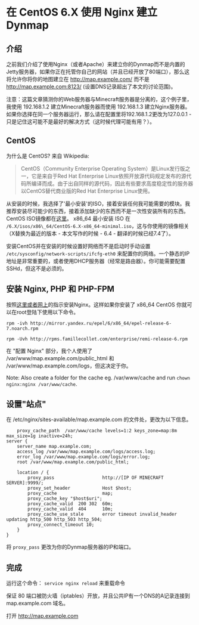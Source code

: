 # 在 CentOS 6.X 使用 Nginx 建立 Dynmap

## 介绍

之前我们介绍了使用Nginx（或者Apache）来建立你的Dynmap而不是内置的Jetty服务器，如果你正在托管你自己的网站（并且已经开放了80端口），那么这将允许你将你的地图建立在 http://map.example.com/ 而不是 http://map.example.com:8123/ (设置DNS记录超出了本文的讨论范围)。

注意：这篇文章猜测你的Web服务器与Minecraft服务器是分离的，这个例子里，我使用 192.168.1.2 建立Minecraft服务器而使用 192.168.1.3 建立Nginx服务器。如果你选择在同一个服务器运行，那么请在配置里将192.168.1.2更改为127.0.0.1 - 只是记住这可能不是最好的解决方式（这时候代理可能有用？）。

## CentOS

为什么是 CentOS? 来自 Wikipedia: 
> CentOS（Community Enterprise Operating System）是Linux发行版之一，它是来自于Red Hat Enterprise Linux依照开放源代码规定发布的源代码所编译而成。由于出自同样的源代码，因此有些要求高度稳定性的服务器以CentOS替代商业版的Red Hat Enterprise Linux使用。

从安装的时候，我选择了'最小安装'的ISO，接着安装任何我可能需要的模块。我推荐安装尽可能少的东西，接着添加缺少的东西而不是一次性安装所有的东西。CentOS ISO镜像都在[这里](http://www.centos.org/modules/tinycontent/index.php?id=30)。 x86\_64 最小安装 ISO 在 `/6.X/isos/x86\_64/CentOS-6.X-x86_64-minimal.iso`，这与你使用的镜像相关（X替换为最近的版本 - 本文写作的时候 - 6.4 - 翻译的时候已经7.4了）。

安装CentOS并在安装的时候设置好网络而不是启动时手动设置 `/etc/sysconfig/network-scripts/ifcfg-eth0` 来配置你的网络。一个静态的IP地址是非常重要的，或者使用DHCP服务器（经常是路由器）。你可能需要配置SSHd，但这不是必须的。

## 安装 Nginx, PHP 和 PHP-FPM

按照[这里或者网上](http://howtounix.info/howto/nginx-php-5-3-10-and-php-fpm-on-centos-5-7-6-2)的指示安装Nginx。这样如果你安装了 x86\_64 CentOS 你就可以在root登陆下使用以下命令。

`rpm -ivh http://mirror.yandex.ru/epel/6/x86_64/epel-release-6-7.noarch.rpm`

`rpm -Uvh http://rpms.famillecollet.com/enterprise/remi-release-6.rpm`

在 "配置 Nginx" 部分，我个人使用了 /var/www/map.example.com/public_html 和 /var/www/map.example.com/logs，但这决定于你。

Note: Also create a folder for the cache eg. /var/www/cache and run `chown nginx:nginx /var/www/cache`.

## 设置"站点"

在 /etc/nginx/sites-available/map.example.com 的文件处，更改为以下信息。

```
    proxy_cache_path  /var/www/cache levels=1:2 keys_zone=map:8m max_size=1g inactive=24h;
server {
    server_name map.example.com;
    access_log /var/www/map.example.com/logs/access.log;
    error_log /var/www/map.example.com/logs/error.log;
    root /var/www/map.example.com/public_html;

    location / {
        proxy_pass                  http://[IP OF MINECRAFT SERVER]:9999/;
        proxy_set_header            Host $host;
        proxy_cache                 map;
        proxy_cache_key "$host$uri";
        proxy_cache_valid  200 302  60m;
        proxy_cache_valid  404      10m;
        proxy_cache_use_stale       error timeout invalid_header updating http_500 http_503 http_504;
        proxy_connect_timeout 10;
    }
}
```

将 `proxy_pass` 更改为你的Dynmap服务器的IP和端口。

## 完成

运行这个命令：
`service nginx reload` 来重载命令

保证 80 端口被防火墙（iptables）开放，并且公共IP有一个DNS的A记录连接到 map.example.com 域名。

打开 http://map.example.com